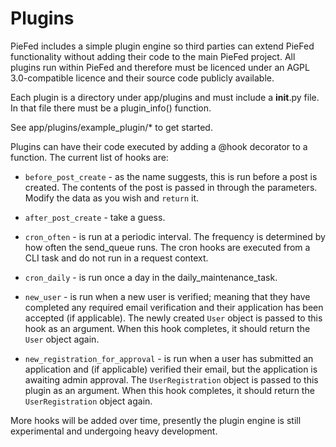 # Plugins

PieFed includes a simple plugin engine so third parties can extend PieFed functionality without adding their code to the
main PieFed project. All plugins run within PieFed and therefore must be licenced under an AGPL 3.0-compatible licence and their source code
publicly available.

Each plugin is a directory under app/plugins and must include a __init__.py file. In that file there must be a plugin_info()
function.

See app/plugins/example_plugin/* to get started.

Plugins can have their code executed by adding a @hook decorator to a function. The current list of hooks are:

 - `before_post_create` - as the name suggests, this is run before a post is created. The contents of the post is passed in through the parameters.
 Modify the data as you wish and `return` it.

  - `after_post_create` - take a guess.

  - `cron_often` - is run at a periodic interval. The frequency is determined by how often the send_queue runs. The cron hooks are executed from a CLI task and do not run in a request context.

  - `cron_daily` - is run once a day in the daily_maintenance_task.

  - `new_user` - is run when a new user is verified; meaning that they have completed any required email verification and their application has been accepted (if applicable). The newly created `User` object is passed to this hook as an argument. When this hook completes, it should return the `User` object again.

  - `new_registration_for_approval` - is run when a user has submitted an application and (if applicable) verified their email, but the application is awaiting admin approval. The `UserRegistration` object is passed to this plugin as an argument. When this hook completes, it should return the `UserRegistration` object again.

More hooks will be added over time, presently the plugin engine is still experimental and undergoing heavy development.

